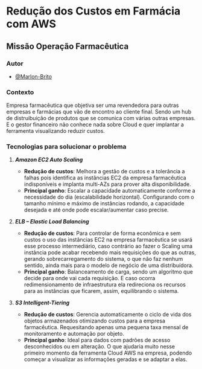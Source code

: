 <!-- O link para o Modelo de Relatório de Entrega não estava pegando, então formulei o meu próprio -->
# Redução dos Custos em Farmácia com AWS
## Missão Operação Farmacêutica
### Autor
- [@Marlon-Brito](https://github.com/Marlon-Brito)

### Contexto
Empresa farmacêutica que objetiva ser uma revendedora para outras empresas e farmácias que vão de encontro ao cliente final. Sendo um hub de distruibuição de produtos que se comunica com várias outras empresas. E o gestor financeiro não conhece nada sobre Cloud e quer implantar a ferramenta visualizando reduzir custos.

### Tecnologias para solucionar o problema

1. ***Amazon EC2 Auto Scaling***
    - **Redução de custos**: Melhora a gestão de custos e a tolerância a falhas pois identifica as instâncias EC2 da empresa farmacêutica indisponíveis e implanta multi-AZs para prover alta disponibilidade.
    - **Principal ganho**: Escalar a capacidade automaticamente conforme a necessidade do dia (escalabilidade horizontal). Configurando com o tamanho mínimo e máximo de instâncias rodando, a capacidade desejada e até onde pode escalar/aumentar caso precise.

2. ***ELB – Elastic Load Balancing***
    - **Redução de custos**: Para controlar de forma econômica e sem custos o uso das instâncias EC2 na empresa farmacêutica se usará esse processo intermediário, caso contrário ao fazer o Scaling uma instância pode acabar recebendo mais requisições do que as outras, gerando sobrecarregamento do sistema, o que não faz nenhum sentido, ainda mais para o modelo de negócio de uma distribuídora.
    - **Principal ganho**: Balanceamento de carga, sendo um algoritmo que decide para onde vai cada requisição. E caso ocorra redimensionamento de infraestrutura ela redireciona os recursos para as instâncias que ficarem, assim, equilibrando o sistema.


3. ***S3 Intelligent-Tiering***
    - **Redução de custos**: Gerencia automaticamente o ciclo de vida dos objetos 
    armazenados otimizando custos para a empresa farmacêutica. Requesitando apenas uma pequena taxa mensal de monitoramento e automação por objeto.
    - **Principal ganho**: Ideal para dados com padrões de acesso desconhecidos ou em alteração. O que ajudaria muito nesse primeiro momento da ferramenta Cloud AWS na empresa, podendo começar a visualizar as informações geradas e se adaptar a elas.
